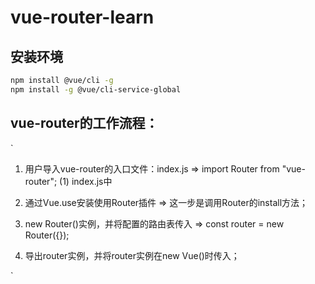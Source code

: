 # vue-router-learn
  ## 安装环境
  ```bash
  npm install @vue/cli -g 
  npm install -g @vue/cli-service-global
  ```

  ## vue-router的工作流程：
  `
  1) 用户导入vue-router的入口文件：index.js => import Router from "vue-router";
    (1) index.js中

  2) 通过Vue.use安装使用Router插件 => 这一步是调用Router的install方法；
     

  3) new Router()实例，并将配置的路由表传入 => const router = new Router({});


  4) 导出router实例，并将router实例在new Vue()时传入；


  `